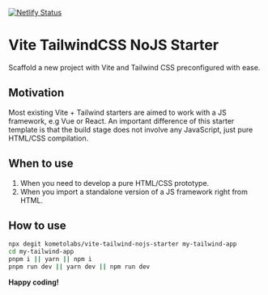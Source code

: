 [![Netlify Status](https://api.netlify.com/api/v1/badges/f4e57968-eb20-4de8-91c4-001474804566/deploy-status)](https://app.netlify.com/sites/frolicking-kitten-1d5828/deploys)

Vite TailwindCSS NoJS Starter
====
Scaffold a new project with Vite and Tailwind CSS preconfigured with ease.

## Motivation

Most existing Vite + Tailwind starters are aimed to work with a JS framework, e.g Vue or React.
An important difference of this starter template is that the build stage does not involve any JavaScript, just pure HTML/CSS compilation.

## When to use

1. When you need to develop a pure HTML/CSS prototype.
2. When you import a standalone version of a JS framework right from HTML.

## How to use

```bash
npx degit kometolabs/vite-tailwind-nojs-starter my-tailwind-app
cd my-tailwind-app
pnpm i || yarn || npm i
pnpm run dev || yarn dev || npm run dev
```

**Happy coding!**
